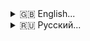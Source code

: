 <details>
<summary>🇬🇧 English...</summary>

# Stable Diffusion Configurator and Generator

This script provides an interactive interface for configuring parameters and running Stable Diffusion with convenient control over all aspects of image generation.

## Features

- 🖼️ Interactive menu with parameter navigation
- ⚙️ Loading and editing preset configurations
- 📋 Viewing available embedding and LORA models
- ✏️ Editing prompts with format hints
- 🚀 Launching image generation with custom parameters
- 📂 Specifying output path for results

## Requirements

- Python 3.7+
- Installed dependencies:
  ```
  pip install InquirerPy
  ```

## Path Configuration

Before use, you need to configure the base path and folder structure:

1. Open the script in a text editor
2. Locate the `DEFAULT_PATH` definition line and modify it:
   ```python
   DEFAULT_PATH = Path("path to your folder with models/lora/vae etc.")
   ```
3. Change the path to your base models directory
4. Ensure the following subdirectories exist in the base directory:
   ```
   ├── configs/       - JSON configuration files
   ├── embedding/     - Embedding models
   ├── lora/         - LORA models
   ├── model/        - Main Stable Diffusion models
   └── vae/          - VAE models
   ```
5. Locate the `SD_PATH` definition line and modify it:
   ```python
   SD_PATH = "path to stable-diffusion.cpp executable"
   ```

Example file structure:
```
.../sd_models/
├── configs
│   ├── portrait.json
│   ├── landscape.json
│   └── anime.json
├── embedding
│   ├── portrait_style.pt
│   └── landscape_style.pt
├── lora
│   ├── watercolor_effect.safetensors
│   └── oil_painting.safetensors
├── model
│   ├── sd_xl_base.gguf
│   └── realistic_vision.safetensors
└── vae
    ├── sdxl_vae.safetensors
    └── ft_mse.safetensors
```

## Usage

1. Run the script:
   ```
   python sd_tui.py
   ```

2. Select a configuration file from available options

3. In the main menu:
   - View current settings
   - Select parameter to edit:
     - **Sampling method**: Generation algorithm selection
     - **Image size**: Setting width and height
     - **Guidance**: Prompt adherence level
     - **CLIP skip**: CLIP layers to skip
     - **Steps**: Number of generation iterations
     - **Prompt**: Main generation text
     - **Negative prompt**: What to exclude from generation
     - **Additional parameters**: Custom SD flags

4. When editing prompts:
   - View available embedding and LORA models (they will be displayed at the top if available)
   - Use format hints:
     - For embedding: simply enter the model name
     - For LORA: use format `<lora:model_name:weight>`
       Example: `<lora:watercolor_effect:0.8>`

5. When all parameters are configured:
   - Select "🚀 Start generation"
   - Specify output path
   - Confirm generation launch

6. After completion:
   - Image will be saved at specified path
   - The console will display the last lines of generation log

## Example Configuration File

`configs/portrait.json`:
```json
{
  "model": "realistic_vision.safetensors",
  "vae": "ft_mse.safetensors",
  "sampling-method": "euler_a",
  "height": 768,
  "width": 512,
  "guidance": 7.5,
  "clip-skip": 2,
  "steps": 30,
  "default_prompt": "portrait of a woman, detailed eyes, professional photography",
  "default_negative": "blurry, deformed, ugly"
}
```

## Additional Parameters

When launching generation, you can specify additional Stable Diffusion flags, for example:
```
-s -1 --diffusion-fa --rpi
```

</details>

<details>
<summary>🇷🇺 Русский...</summary>

# Stable Diffusion Конфигуратор и Генератор

Этот скрипт предоставляет интерактивный интерфейс для настройки параметров и запуска Stable Diffusion с возможностью удобного управления всеми аспектами генерации изображений.

## Особенности

- 🖼️ Интерактивное меню с навигацией между параметрами
- ⚙️ Загрузка и редактирование предустановленных конфигураций
- 📋 Просмотр доступных embedding и LORA моделей
- ✏️ Редактирование промптов с подсказками по формату
- 🚀 Запуск генерации изображений с пользовательскими параметрами
- 📂 Указание пути для сохранения результатов

## Требования

- Python 3.7+
- Установленные зависимости:
  ```
  pip install InquirerPy
  ```

## Настройка путей

Перед использованием необходимо настроить базовый путь и структуру папок:

1. Откройте скрипт в текстовом редакторе
2. Найдите строку с определением `DEFAULT_PATH` и измените ее:
   ```python
   DEFAULT_PATH = Path("путь до вашей папки с моделями/lora/vae и другом")
   ```
3. Измените путь на ваш базовый каталог с моделями
4. Убедитесь, что в базовом каталоге созданы следующие поддиректории:
   ```
   ├── configs/       - JSON-файлы конфигураций
   ├── embedding/     - Модели embedding
   ├── lora/          - Модели LORA
   ├── model/         - Основные модели Stable Diffusion
   └── vae/           - VAE модели
   ```
5. Найдите строку с определением `SD_PATH` и измените ее:
   ```python
   SD_PATH = "путь до исполняемого файла stable-diffusion.cpp"
   ```

Пример структуры файлов:
```
.../sd_models/
├── configs
│   ├── portrait.json
│   ├── landscape.json
│   └── anime.json
├── embedding
│   ├── portrait_style.pt
│   └── landscape_style.pt
├── lora
│   ├── watercolor_effect.safetensors
│   └── oil_painting.safetensors
├── model
│   ├── sd_xl_base.gguf
│   └── realistic_vision.safetensors
└── vae
    ├── sdxl_vae.safetensors
    └── ft_mse.safetensors
```

## Использование

1. Запустите скрипт:
   ```
   python sd_tui.py
   ```

2. Выберите конфигурационный файл из списка доступных

3. В главном меню:
   - Просмотрите текущие настройки
   - Выберите параметр для редактирования:
     - **Метод сэмплирования**: Выбор алгоритма генерации
     - **Размер изображения**: Установка ширины и высоты
     - **Guidance**: Уровень соответствия промпту
     - **CLIP skip**: Пропуск слоев CLIP
     - **Шаги**: Количество итераций генерации
     - **Промпт**: Основной текст для генерации
     - **Негативный промпт**: Что исключить из генерации
     - **Дополнительные параметры**: Произвольные флаги SD

4. При редактировании промптов:
   - Просмотрите доступные embedding и LORA модели (они отобразятся вверху, если есть)
   - Используйте подсказки по формату:
     - Для embedding: просто введите название модели
     - Для LORA: используйте формат `<lora:название_модели:вес>`
       Пример: `<lora:watercolor_effect:0.8>`

5. Когда все параметры настроены:
   - Выберите "🚀 Начать генерацию"
   - Укажите путь для сохранения результата
   - Подтвердите запуск генерации

6. После завершения:
   - Изображение сохранится по указанному пути
   - В консоли отобразятся последние строки лога генерации

## Пример конфигурационного файла

`configs/portrait.json`:
```json
{
  "model": "realistic_vision.safetensors",
  "vae": "ft_mse.safetensors",
  "sampling-method": "euler_a",
  "height": 768,
  "width": 512,
  "guidance": 7.5,
  "clip-skip": 2,
  "steps": 30,
  "default_prompt": "portrait of a woman, detailed eyes, professional photography",
  "default_negative": "blurry, deformed, ugly"
}
```

## Дополнительные параметры

При запуске генерации можно указать дополнительные флаги для Stable Diffusion, например:
```
-s -1 --diffusion-fa --rpi
```

</details>
